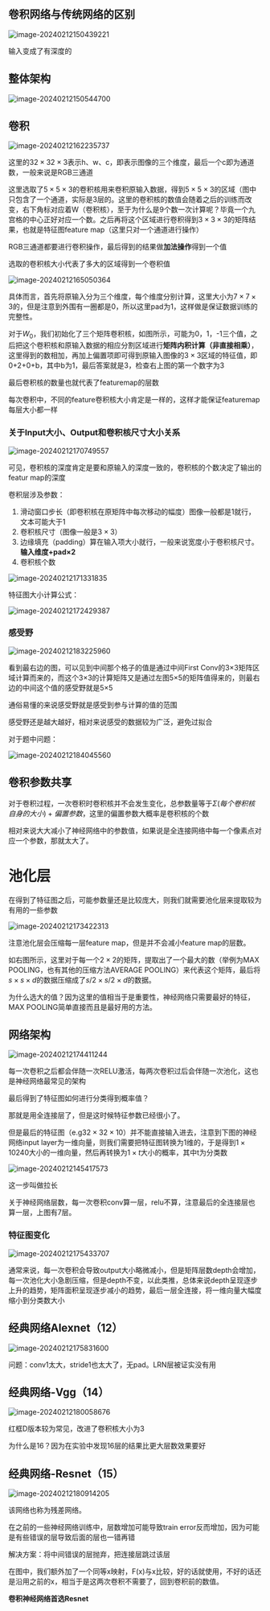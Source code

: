 ## 卷积网络与传统网络的区别

![image-20240212150439221](3_卷积神经网络.assets/image-20240212150439221.png)

输入变成了有深度的

## 整体架构

![image-20240212150544700](3_卷积神经网络.assets/image-20240212150544700.png)



## 卷积

![image-20240212162235737](3_卷积神经网络.assets/image-20240212162235737.png)

这里的$32\times 32\times 3$表示h、w、c，即表示图像的三个维度，最后一个c即为通道数，一般来说是RGB三通道

这里选取了$5\times 5\times 3$的卷积核用来卷积原输入数据，得到$5\times 5 \times 3$的区域（图中只包含了一个通道，实际是3层的。这里的卷积核的数值会随着之后的训练而改变，右下角标对应着W（卷积核），至于为什么是9个数一次计算呢？毕竟一个九宫格的中心正好对应一个数。之后再将这个区域进行卷积得到$3\times 3 \times 3$的矩阵结果，也就是特征图feature map（这里只对一个通道进行操作）

RGB三通道都要进行卷积操作，最后得到的结果做**加法操作**得到一个值

选取的卷积核大小代表了多大的区域得到一个卷积值

![image-20240212165050364](3_卷积神经网络.assets/image-20240212165050364.png)

具体而言，首先将原输入分为三个维度，每个维度分别计算，这里大小为$7 \times 7 \times 3$的，但是注意到外围有一圈都是0，所以这里pad为1，这样做是保证数据训练的完整性。

对于$W_0$，我们初始化了三个矩阵卷积核，如图所示，可能为0，1，-1三个值，之后把这个卷积核和原输入数据的相应分割区域进行**矩阵内积计算（非直接相乘）**，这里得到的数相加，再加上偏置项即可得到原输入图像的$3\times 3$区域的特征值，即0+2+0+b，其中b为1，最后答案就是3，检查右上图的第一个数字为3

最后卷积核的数量也就代表了featuremap的层数

每次卷积中，不同的feature卷积核大小肯定是一样的，这样才能保证featuremap每层大小都一样



### 关于Input大小、Output和卷积核尺寸大小关系

![image-20240212170749557](3_卷积神经网络.assets/image-20240212170749557.png)

可见，卷积核的深度肯定是要和原输入的深度一致的，卷积核的个数决定了输出的featur map的深度

卷积层涉及参数：

1. 滑动窗口步长（即卷积核在原矩阵中每次移动的幅度）图像一般都是1就行，文本可能大于1
2. 卷积核尺寸（图像一般是$3\times 3$）
3. 边缘填充（padding）算在输入项大小就行，一般来说宽度小于卷积核尺寸。**输入维度+pad×2**
4. 卷积核个数

![image-20240212171331835](3_卷积神经网络.assets/image-20240212171331835.png)



特征图大小计算公式：

![image-20240212172429387](3_卷积神经网络.assets/image-20240212172429387.png)

### 感受野

![image-20240212183225960](3_卷积神经网络.assets/image-20240212183225960.png)

看到最右边的图，可以见到中间那个格子的值是通过中间First Conv的3×3矩阵区域计算而来的，而这个3×3的计算矩阵又是通过左图5×5的矩阵值得来的，则最右边的中间这个值的感受野就是5×5

通俗易懂的来说感受野就是感受到参与计算的值的范围



感受野还是越大越好，相对来说感受的数据较为广泛，避免过拟合

对于题中问题：

![image-20240212184045560](3_卷积神经网络.assets/image-20240212184045560.png)

## 卷积参数共享

对于卷积过程，一次卷积时卷积核并不会发生变化，总参数量等于$\Sigma (每个卷积核自身的大小)+偏置参数$，这里的偏置参数大概率是卷积核的个数

相对来说大大减小了神经网络中的参数值，如果说是全连接网络中每一个像素点对应一个参数，那就太大了。



# 池化层

在得到了特征图之后，可能参数量还是比较庞大，则我们就需要池化层来提取较为有用的一些参数

![image-20240212173422313](3_卷积神经网络.assets/image-20240212173422313.png)

注意池化层会压缩每一层feature map，但是并不会减小feature map的层数。

如右图所示，这里对于每一个$2\times 2$的矩阵，提取出了一个最大的数（举例为MAX POOLING，也有其他的压缩方法AVERAGE POOLING）来代表这个矩阵，最后将$s\times s\times d$的数据压缩成了$s/2\times s/2\times d$的数据。

为什么选大的值？因为这里的值相当于是重要性，神经网络只需要最好的特征，MAX POOLING简单直接而且是最好用的方法。



## 网络架构

![image-20240212174411244](3_卷积神经网络.assets/image-20240212174411244.png)

每一次卷积之后都会伴随一次RELU激活，每两次卷积过后会伴随一次池化，这也是神经网络最常见的架构

最后得到了特征图如何进行分类得到概率值？

那就是用全连接层了，但是这时候特征参数已经很小了。

但是最后的特征图（e.g$32\times 32\times 10$）并不能直接输入进去，注意到下图的神经网络input layer为一维向量，则我们需要把特征图转换为1维的，于是得到$1\times 10240$大小的一维向量，然后再转换为$1\times t$大小的概率，其中t为分类数

![image-20240212145417573](3_卷积神经网络.assets/image-20240212145417573.png)

这一步叫做拉长

关于神经网络层数，每一次卷积conv算一层，relu不算，注意最后的全连接层也算一层，上图有7层。

### 特征图变化

![image-20240212175433707](3_卷积神经网络.assets/image-20240212175433707.png)

通常来说，每一次卷积会导致output大小略微减小，但是矩阵层数depth会增加，每一次池化大小急剧压缩，但是depth不变，以此类推，总体来说depth呈现逐步上升的趋势，矩阵面积呈现逐步减小的趋势，最后一层全连接，将一维向量大幅度缩小到分类数大小



## 经典网络Alexnet（12）

![image-20240212175831600](3_卷积神经网络.assets/image-20240212175831600.png)

问题：conv1太大，stride1也太大了，无pad。LRN层被证实没有用



## 经典网络-Vgg（14）

![image-20240212180058676](3_卷积神经网络.assets/image-20240212180058676.png)

红框D版本较为常见，改进了卷积核大小为3

为什么是16？因为在实验中发现16层的结果比更大层数效果要好



## 经典网络-Resnet（15）

![image-20240212180914205](3_卷积神经网络.assets/image-20240212180914205.png)

该网络也称为残差网络。

在之前的一些神经网络训练中，层数增加可能导致train error反而增加，因为可能是有些错误的层导致后面的层也一错再错

解决方案：将中间错误的层抛弃，把连接层跳过该层

在图中，我们额外加了一个同等x映射，F(x)与x比较，好的话就使用，不好的话还是沿用之前的x，相当于是这两次卷积不需要了，回到卷积前的数值。

**卷积神经网络首选Resnet**